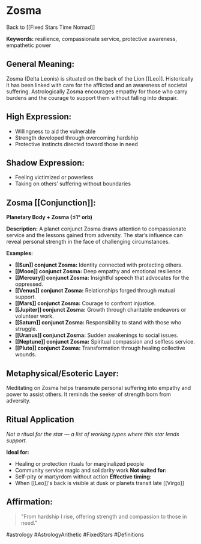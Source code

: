 # Zosma

Back to [[Fixed Stars Time Nomad]]

**Keywords:** resilience, compassionate service, protective awareness, empathetic power

## General Meaning:
Zosma (Delta Leonis) is situated on the back of the Lion [[Leo]]. Historically it has been linked with care for the afflicted and an awareness of societal suffering. Astrologically Zosma encourages empathy for those who carry burdens and the courage to support them without falling into despair.

## High Expression:
- Willingness to aid the vulnerable
- Strength developed through overcoming hardship
- Protective instincts directed toward those in need

## Shadow Expression:
- Feeling victimized or powerless
- Taking on others’ suffering without boundaries

## Zosma [[Conjunction]]:

**Planetary Body + Zosma (≤1° orb)**

**Description:**
A planet conjunct Zosma draws attention to compassionate service and the lessons gained from adversity. The star’s influence can reveal personal strength in the face of challenging circumstances.

**Examples:**
- **[[Sun]] conjunct Zosma:** Identity connected with protecting others.
- **[[Moon]] conjunct Zosma:** Deep empathy and emotional resilience.
- **[[Mercury]] conjunct Zosma:** Insightful speech that advocates for the oppressed.
- **[[Venus]] conjunct Zosma:** Relationships forged through mutual support.
- **[[Mars]] conjunct Zosma:** Courage to confront injustice.
- **[[Jupiter]] conjunct Zosma:** Growth through charitable endeavors or volunteer work.
- **[[Saturn]] conjunct Zosma:** Responsibility to stand with those who struggle.
- **[[Uranus]] conjunct Zosma:** Sudden awakenings to social issues.
- **[[Neptune]] conjunct Zosma:** Spiritual compassion and selfless service.
- **[[Pluto]] conjunct Zosma:** Transformation through healing collective wounds.

## Metaphysical/Esoteric Layer:
Meditating on Zosma helps transmute personal suffering into empathy and power to assist others. It reminds the seeker of strength born from adversity.

## Ritual Application
*Not a ritual for the star — a list of working types where this star lends support.*

**Ideal for:**
- Healing or protection rituals for marginalized people
- Community service magic and solidarity work
**Not suited for:**
- Self-pity or martyrdom without action
**Effective timing:**
- When [[Leo]]'s back is visible at dusk or planets transit late [[Virgo]]

## Affirmation:

> "From hardship I rise, offering strength and compassion to those in need."

#astrology #AstrologyArithetic #FixedStars #Definitions
